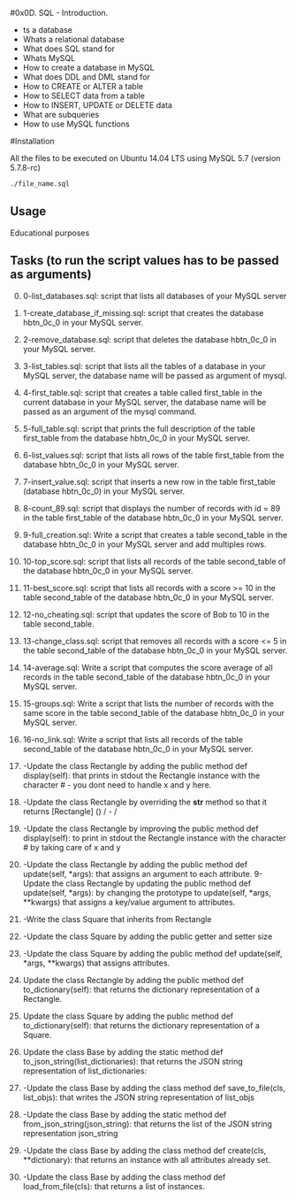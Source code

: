 #0x0D. SQL - Introduction.

- ts a database
- Whats a relational database
- What does SQL stand for
- Whats MySQL
- How to create a database in MySQL
- What does DDL and DML stand for
- How to CREATE or ALTER a table
- How to SELECT data from a table
- How to INSERT, UPDATE or DELETE data
- What are subqueries
- How to use MySQL functions

#Installation

All the files to be executed on Ubuntu 14.04 LTS using MySQL 5.7 (version 5.7.8-rc)

```bash
./file_name.sql
```

## Usage

Educational purposes

## Tasks (to run the script values has to be passed as arguments)
0. 0-list_databases.sql: script that lists all databases of your MySQL server
1. 1-create_database_if_missing.sql: script that creates the database hbtn_0c_0 in your MySQL server.
2. 2-remove_database.sql: script that deletes the database hbtn_0c_0 in your MySQL server.
3. 3-list_tables.sql: script that lists all the tables of a database in your MySQL server, the database name will be passed as argument of mysql.
4. 4-first_table.sql: script that creates a table called first_table in the current database in your MySQL server, the database name will be passed as an argument of the mysql command.
5. 5-full_table.sql: script that prints the full description of the table first_table from the database hbtn_0c_0 in your MySQL server.
6. 6-list_values.sql: script that lists all rows of the table first_table from the database hbtn_0c_0 in your MySQL server.
7. 7-insert_value.sql:  script that inserts a new row in the table first_table (database hbtn_0c_0) in your MySQL server.
8. 8-count_89.sql: script that displays the number of records with id = 89 in the table first_table of the database hbtn_0c_0 in your MySQL server.
9. 9-full_creation.sql: Write a script that creates a table second_table in the database hbtn_0c_0 in your MySQL server and add multiples rows.
10. 10-top_score.sql: script that lists all records of the table second_table of the database hbtn_0c_0 in your MySQL server.
11. 11-best_score.sql: script that lists all records with a score >= 10 in the table second_table of the database hbtn_0c_0 in your MySQL server.
12. 12-no_cheating.sql:  script that updates the score of Bob to 10 in the table second_table.
13. 13-change_class.sql: script that removes all records with a score <= 5 in the table second_table of the database hbtn_0c_0 in your MySQL server.
14. 14-average.sql: Write a script that computes the score average of all records in the table second_table of the database hbtn_0c_0 in your MySQL server.
15. 15-groups.sql: Write a script that lists the number of records with the same score in the table second_table of the database hbtn_0c_0 in your MySQL server.
16. 16-no_link.sql: Write a script that lists all records of the table second_table of the database hbtn_0c_0 in your MySQL server.

5. -Update the class Rectangle by adding the public method def display(self): that prints in stdout the Rectangle instance with the character # - you dont need to handle x and y here.
6. -Update the class Rectangle by overriding the __str__ method so that it returns [Rectangle] (<id>) <x>/<y> - <width>/<height>
7. -Update the class Rectangle by improving the public method def display(self): to print in stdout the Rectangle instance with the character # by taking care of x and y
8. -Update the class Rectangle by adding the public method def update(self, *args): that assigns an argument to each attribute.
9- Update the class Rectangle by updating the public method def update(self, *args): by changing the prototype to update(self, *args, **kwargs) that assigns a key/value argument to attributes.
10. -Write the class Square that inherits from Rectangle
11. -Update the class Square by adding the public getter and setter size
12. -Update the class Square by adding the public method def update(self, *args, **kwargs) that assigns attributes.
13. Update the class Rectangle by adding the public method def to_dictionary(self): that returns the dictionary representation of a Rectangle.
14. Update the class Square by adding the public method def to_dictionary(self): that returns the dictionary representation of a Square.
15. Update the class Base by adding the static method def to_json_string(list_dictionaries): that returns the JSON string representation of list_dictionaries:
16. -Update the class Base by adding the class method def save_to_file(cls, list_objs): that writes the JSON string representation of list_objs
17. -Update the class Base by adding the static method def from_json_string(json_string): that returns the list of the JSON string representation json_string
18. -Update the class Base by adding the class method def create(cls, **dictionary): that returns an instance with all attributes already set.
19. -Update the class Base by adding the class method def load_from_file(cls): that returns a list of instances.
